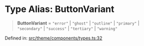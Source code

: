 # Type Alias: ButtonVariant

> **ButtonVariant** = `"error"` \| `"ghost"` \| `"outline"` \| `"primary"` \| `"secondary"` \| `"success"` \| `"tertiary"` \| `"warning"`

Defined in: [src/theme/components/types.ts:32](https://github.com/Nick2bad4u/Uptime-Watcher/blob/main/src/theme/components/types.ts#L32)
